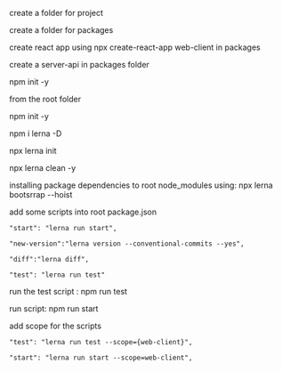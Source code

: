 create a folder for project

create a folder for packages

create react app using npx create-react-app web-client in packages

create a server-api in packages folder

npm init -y

from the root folder 

npm init -y

npm i lerna -D

npx lerna init

npx lerna clean -y

installing package dependencies to root node_modules using:
npx lerna bootsrrap --hoist

add some scripts into root package.json

    "start": "lerna run start",

    "new-version":"lerna version --conventional-commits --yes",

    "diff":"lerna diff",

    "test": "lerna run test"

run the test script : npm run test

run script: npm run start

add scope for the scripts

    "test": "lerna run test --scope={web-client}",

    "start": "lerna run start --scope=web-client",
